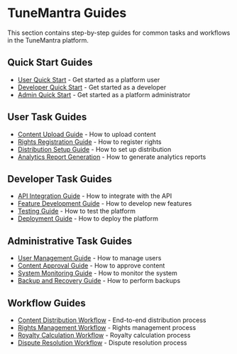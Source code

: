 # TuneMantra Guides

This section contains step-by-step guides for common tasks and workflows in the TuneMantra platform.

## Quick Start Guides

- [User Quick Start](quickstart/user-quickstart.md) - Get started as a platform user
- [Developer Quick Start](quickstart/developer-quickstart.md) - Get started as a developer
- [Admin Quick Start](quickstart/admin-quickstart.md) - Get started as a platform administrator

## User Task Guides

- [Content Upload Guide](tasks/content-upload.md) - How to upload content
- [Rights Registration Guide](tasks/rights-registration.md) - How to register rights
- [Distribution Setup Guide](tasks/distribution-setup.md) - How to set up distribution
- [Analytics Report Generation](tasks/analytics-report.md) - How to generate analytics reports

## Developer Task Guides

- [API Integration Guide](development/api-integration.md) - How to integrate with the API
- [Feature Development Guide](development/feature-development.md) - How to develop new features
- [Testing Guide](development/testing.md) - How to test the platform
- [Deployment Guide](development/deployment.md) - How to deploy the platform

## Administrative Task Guides

- [User Management Guide](administration/user-management.md) - How to manage users
- [Content Approval Guide](administration/content-approval.md) - How to approve content
- [System Monitoring Guide](administration/monitoring.md) - How to monitor the system
- [Backup and Recovery Guide](administration/backup-recovery.md) - How to perform backups

## Workflow Guides

- [Content Distribution Workflow](workflows/distribution-workflow.md) - End-to-end distribution process
- [Rights Management Workflow](workflows/rights-workflow.md) - Rights management process
- [Royalty Calculation Workflow](workflows/royalty-workflow.md) - Royalty calculation process
- [Dispute Resolution Workflow](workflows/dispute-workflow.md) - Dispute resolution process
